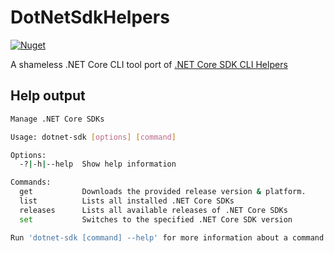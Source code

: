 # DotNetSdkHelpers
[![Nuget](https://img.shields.io/nuget/v/DotNetSdkHelpers)](https://www.nuget.org/packages/DotNetSdkHelpers/)

A shameless .NET Core CLI tool port of [.NET Core SDK CLI Helpers](https://github.com/faniereynders/dotnet-sdk-helpers)

## Help output

```bash
Manage .NET Core SDKs

Usage: dotnet-sdk [options] [command]

Options:
  -?|-h|--help  Show help information

Commands:
  get           Downloads the provided release version & platform.
  list          Lists all installed .NET Core SDKs
  releases      Lists all available releases of .NET Core SDKs
  set           Switches to the specified .NET Core SDK version

Run 'dotnet-sdk [command] --help' for more information about a command.
```